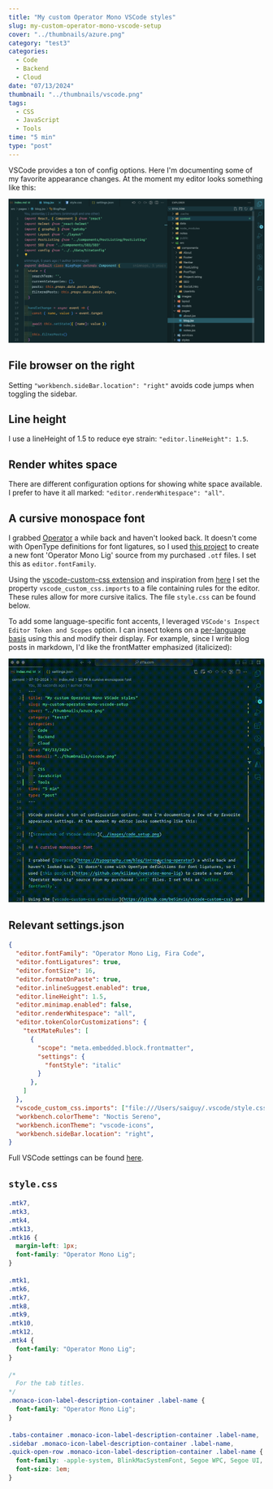 ```yaml
---
title: "My custom Operator Mono VSCode styles"
slug: my-custom-operator-mono-vscode-setup
cover: "../thumbnails/azure.png"
category: "test3"
categories:
  - Code
  - Backend
  - Cloud
date: "07/13/2024"
thumbnail: "../thumbnails/vscode.png"
tags:
  - CSS
  - JavaScript
  - Tools
time: "5 min"
type: "post"
---
```


VSCode provides a ton of config options. Here I'm documenting some of my favorite appearance changes. At the moment my editor looks something like this:

![Screenshot of VSCode editor](../images/code_setup.png)

## File browser on the right

Setting `"workbench.sideBar.location": "right"` avoids code jumps when toggling the sidebar.

## Line height

I use a lineHeight of 1.5 to reduce eye strain: `"editor.lineHeight": 1.5`.

## Render whites space

There are different configuration options for showing white space available. I prefer to have it all marked: `"editor.renderWhitespace": "all"`.

## A cursive monospace font

I grabbed [Operator](https://typography.com/blog/introducing-operator) a while back and haven't looked back. It doesn't come with OpenType definitions for font ligatures, so I used [this project](https://github.com/kiliman/operator-mono-lig) to create a new font 'Operator Mono Lig' source from my purchased `.otf` files. I set this as `editor.fontFamily`.

Using the [vscode-custom-css extension](https://github.com/be5invis/vscode-custom-css) and inspiration from [here](https://github.com/willfore/vscode_operator_mono_lig/tree/master?tab=readme-ov-file) I set the property `vscode_custom_css.imports` to a file containing rules for the editor. These rules allow for more cursive italics. The file `style.css` can be found below.

To add some language-specific font accents, I leveraged `VSCode's Inspect Editor Token and Scopes` option. I can insect tokens on a [per-language basis](https://github.com/microsoft/vscode/issues/66729) using this and modify their display. For example, since I write blog posts in markdown, I'd like the frontMatter emphasized (italicized):

![Inspecting editor tokens GIF](../images/token_color_customizations.gif)

## Relevant settings.json

```json
{
  "editor.fontFamily": "Operator Mono Lig, Fira Code",
  "editor.fontLigatures": true,
  "editor.fontSize": 16,
  "editor.formatOnPaste": true,
  "editor.inlineSuggest.enabled": true,
  "editor.lineHeight": 1.5,
  "editor.minimap.enabled": false,
  "editor.renderWhitespace": "all",
  "editor.tokenColorCustomizations": {
    "textMateRules": [
      {
        "scope": "meta.embedded.block.frontmatter",
        "settings": {
          "fontStyle": "italic"
        }
      },
    ]
  },
  "vscode_custom_css.imports": ["file:///Users/saiguy/.vscode/style.css"],
  "workbench.colorTheme": "Noctis Sereno",
  "workbench.iconTheme": "vscode-icons",
  "workbench.sideBar.location": "right",
}
```

Full VSCode settings can be found [here](https://github.com/funsaized/dotfiles/blob/main/settings.json).

## `style.css`

```css
.mtk7,
.mtk3,
.mtk4,
.mtk13,
.mtk16 {
  margin-left: 1px;
  font-family: "Operator Mono Lig";
}

.mtk1,
.mtk6,
.mtk7,
.mtk8,
.mtk9,
.mtk10,
.mtk12,
.mtk4 {
  font-family: "Operator Mono Lig";
}

/*
  For the tab titles.
*/
.monaco-icon-label-description-container .label-name {
  font-family: "Operator Mono Lig";
}

.tabs-container .monaco-icon-label-description-container .label-name,
.sidebar .monaco-icon-label-description-container .label-name,
.quick-open-row .monaco-icon-label-description-container .label-name {
  font-family: -apple-system, BlinkMacSystemFont, Segoe WPC, Segoe UI, HelveticaNeue-Light, Ubuntu, Droid Sans, sans-serif;
  font-size: 1em;
}

```
